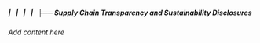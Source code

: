 ##### |   |   |   |   ├── Supply Chain Transparency and Sustainability Disclosures

*Add content here*
